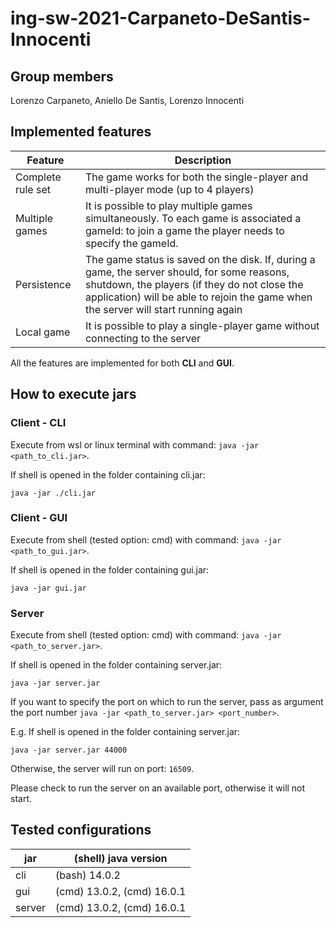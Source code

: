 # ing-sw-2021-Carpaneto-DeSantis-Innocenti
## Group members
Lorenzo Carpaneto, Aniello De Santis, Lorenzo Innocenti

## Implemented features
|Feature|Description|
---|---
|Complete rule set|The game works for both the single-player and multi-player mode (up to 4 players)|
|Multiple games|It is possible to play multiple games simultaneously. To each game is associated a gameId: to join a game the player needs to specify the gameId.|
|Persistence|The game status is saved on the disk. If, during a game, the server should, for some reasons, shutdown, the players (if they do not close the application) will be able to rejoin the game when the server will start running again|
|Local game|It is possible to play a single-player game without connecting to the server|

All the features are implemented for both **CLI** and **GUI**.

## How to execute jars
### Client - CLI
Execute from wsl or linux terminal with command: `java -jar <path_to_cli.jar>`.

If shell is opened in the folder containing cli.jar:
```
java -jar ./cli.jar
```

### Client - GUI
Execute from shell (tested option: cmd) with command: `java -jar <path_to_gui.jar>`.

If shell is opened in the folder containing gui.jar:
```
java -jar gui.jar
```

### Server
Execute from shell (tested option: cmd) with command: `java -jar <path_to_server.jar>`.

If shell is opened in the folder containing server.jar:
```
java -jar server.jar
```

If you want to specify the port on which to run the server, pass as argument the port number `java -jar <path_to_server.jar> <port_number>`. 

E.g. If shell is opened in the folder containing server.jar:
```
java -jar server.jar 44000
```

Otherwise, the server will run on port: `16509`.

Please check to run the server on an available port, otherwise it will not start.

## Tested configurations
|jar|(shell) java version|
---|---
|cli|(bash) 14.0.2|
|gui|(cmd) 13.0.2, (cmd) 16.0.1|
|server|(cmd) 13.0.2, (cmd) 16.0.1|